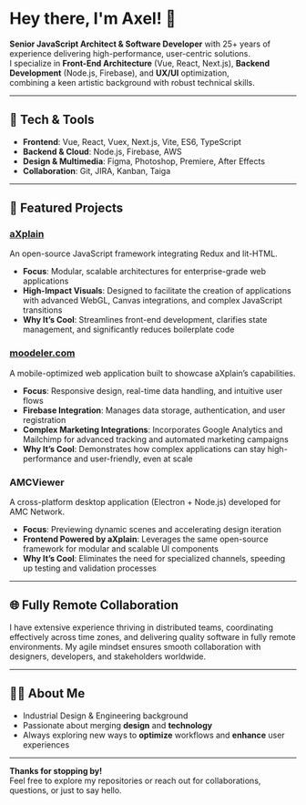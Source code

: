 # Hey there, I'm Axel! 👋

**Senior JavaScript Architect & Software Developer** with 25+ years of experience delivering high-performance, user-centric solutions.  
I specialize in **Front-End Architecture** (Vue, React, Next.js), **Backend Development** (Node.js, Firebase), and **UX/UI** optimization,  
combining a keen artistic background with robust technical skills.

---

## 🔧 Tech & Tools
- **Frontend**: Vue, React, Vuex, Next.js, Vite, ES6, TypeScript  
- **Backend & Cloud**: Node.js, Firebase, AWS  
- **Design & Multimedia**: Figma, Photoshop, Premiere, After Effects  
- **Collaboration**: Git, JIRA, Kanban, Taiga  

---

## 🚀 Featured Projects

### [aXplain](https://github.com/axelseis/aXplain)
An open-source JavaScript framework integrating Redux and lit-HTML.  
- **Focus**: Modular, scalable architectures for enterprise-grade web applications  
- **High-Impact Visuals**: Designed to facilitate the creation of applications with advanced WebGL, Canvas integrations, and complex JavaScript transitions  
- **Why It’s Cool**: Streamlines front-end development, clarifies state management, and significantly reduces boilerplate code  

### [moodeler.com](https://moodeler.com/)
A mobile-optimized web application built to showcase aXplain’s capabilities.  
- **Focus**: Responsive design, real-time data handling, and intuitive user flows  
- **Firebase Integration**: Manages data storage, authentication, and user registration  
- **Complex Marketing Integrations**: Incorporates Google Analytics and Mailchimp for advanced tracking and automated marketing campaigns  
- **Why It’s Cool**: Demonstrates how complex applications can stay high-performance and user-friendly, even at scale  

### AMCViewer
A cross-platform desktop application (Electron + Node.js) developed for AMC Network.  
- **Focus**: Previewing dynamic scenes and accelerating design iteration  
- **Frontend Powered by aXplain**: Leverages the same open-source framework for modular and scalable UI components  
- **Why It’s Cool**: Eliminates the need for specialized channels, speeding up testing and validation processes  

---

## 🌐 Fully Remote Collaboration
I have extensive experience thriving in distributed teams, coordinating effectively across time zones, and delivering quality software in fully remote environments. My agile mindset ensures smooth collaboration with designers, developers, and stakeholders worldwide.

---

## 👨‍💻 About Me
- Industrial Design & Engineering background  
- Passionate about merging **design** and **technology**  
- Always exploring new ways to **optimize** workflows and **enhance** user experiences  

---

**Thanks for stopping by!**  
Feel free to explore my repositories or reach out for collaborations, questions, or just to say hello.

